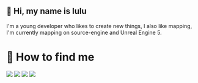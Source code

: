 ## 👋 Hi, my name is lulu
<p> I'm a young developer who likes to create new things, I also like mapping, I'm currently mapping on source-engine and Unreal Engine 5.
</p>

# 🔎 How to find me
[![](https://img.shields.io/badge/E--Mail-1c2f45?logo=Gmail)](mailto:lulusasadu54@gmail.com)
[![](https://img.shields.io/badge/Steam-1c2f45?logo=Steam)](https://steamcommunity.com/profiles/76561198844716108/)
[![](https://img.shields.io/badge/Discord-1c2f45?logo=Discord)](https://discordapp.com/users/545606842852573195)
[![](https://img.shields.io/badge/YouTube-1c2f45?logo=YouTube)](https://www.youtube.com/channel/UC7jhq1If795xjTM0SbAL5FA)
